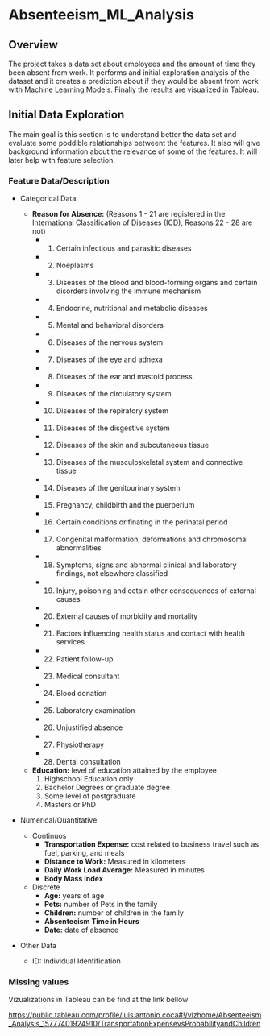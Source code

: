# Absenteeism_ML_Analysis
## Overview
The project takes a data set about employees and the amount of time they been absent from work. It performs and initial exploration analysis of the dataset and it creates a prediction about if they would be absent from work with Machine Learning Models. Finally the results are visualized in Tableau.

## Initial Data Exploration
The main goal is this section is to understand better the data set and evaluate some poddible relationships betweent the features. It also will give background information about the relevance of some of the features. It will later help with feature selection.

### Feature Data/Description
+ Categorical Data:
    * **Reason for Absence:** (Reasons 1 - 21 are registered in the International Classification of Diseases (ICD), Reasons 22 - 28 are not)
        * 1. Certain infectious and parasitic diseases
        * 2. Noeplasms
        * 3. Diseases of the blood and blood-forming organs and certain disorders involving the immune mechanism
        * 4. Endocrine, nutritional and metabolic diseases
        * 5. Mental and behavioral disorders
        * 6. Diseases of the nervous system
        * 7. Diseases of the eye and adnexa
        * 8. Diseases of the ear and mastoid process
        * 9. Diseases of the circulatory system
        * 10. Diseases of the repiratory system
      * 11. Diseases of the disgestive system
      * 12. Diseases of the skin and subcutaneous tissue
      * 13. Diseases of the musculoskeletal system and connective tissue
      * 14. Diseases of the genitourinary system
      * 15. Pregnancy, childbirth and the puerperium
      * 16. Certain conditions orifinating in the perinatal period
      * 17. Congenital malformation, deformations and chromosomal abnormalities
      * 18. Symptoms, signs and abnormal clinical and laboratory findings, not elsewhere classified
      * 19. Injury, poisoning and cetain other consequences of external causes
      * 20. External causes of morbidity and mortality
      * 21. Factors influencing health status and contact with health services
      * 22. Patient follow-up
      * 23. Medical consultant
      * 24. Blood donation
      * 25. Laboratory examination
      * 26. Unjustified absence
      * 27. Physiotherapy
      * 28. Dental consultation

    + **Education:** level of education attained by the employee
      1. Highschool Education only
      2. Bachelor Degrees or graduate degree
      3. Some level of postgraduate
      4. Masters or PhD
+ Numerical/Quantitative
    + Continuos
        + **Transportation Expense:** cost related to business travel such as fuel, parking, and meals
        + **Distance to Work:** Measured in kilometers
        + **Daily Work Load Average:** Measured in minutes
        + **Body Mass Index**
    + Discrete
        + **Age:** years of age
        + **Pets:** number of Pets in the family
        + **Children:** number of children in the family
        + **Absenteeism Time in Hours**
        + **Date:** date of absence
+ Other Data
  + ID: Individual Identification
  
### Missing values

Vizualizations in Tableau can be find at the link bellow

https://public.tableau.com/profile/luis.antonio.coca#!/vizhome/Absenteeism_Analysis_15777401924910/TransportationExpensevsProbabilityandChildren
